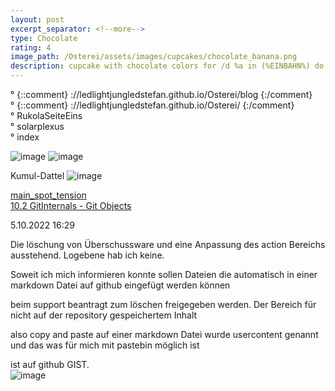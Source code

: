 ```yaml
---
layout: post
excerpt_separator: <!--more-->
type: Chocolate
rating: 4
image_path: /Osterei/assets/images/cupcakes/chocolate_banana.png
description: cupcake with chocolate colors for /d %a in (%EINBAHN%) do dir /b %a
---
```

° {::comment} ://ledlightjungledstefan.github.io/Osterei/blog {:/comment}
<br>
° {::comment} ://ledlightjungledstefan.github.io/Osterei/ {:/comment}
<br>
° RukolaSeiteEins
<br>
° solarplexus
<br>
° index

![image](https://user-images.githubusercontent.com/75255909/193558846-d34c296f-3cbe-4566-9606-21305235cf31.png)
![image](https://user-images.githubusercontent.com/75255909/193559632-14f0cf35-3417-4bdf-a505-685634ea8ce4.png)

Kumul-Dattel
![image](https://user-images.githubusercontent.com/75255909/193556849-671685b7-aa5c-4994-8633-4ca0d7457d38.png)

[main_spot_tension](https://ledlightjungledstefan.github.io/Osterei/)<br>
[10.2 GitInternals - Git Objects](https://git-scm.com/book/en/v2/Git-Internals-Git-Objects)

5.10.2022
16:29

Die löschung von Überschussware und eine Anpassung des action
Bereichs ausstehend. Logebene hab ich keine.

Soweit ich mich informieren konnte sollen Dateien die automatisch
in einer markdown Datei auf github eingefügt werden können

beim support beantragt zum löschen freigegeben werden.
Der Bereich für nicht auf der repository gespeichertem Inhalt

also copy and paste auf einer markdown Datei wurde usercontent
genannt und das was für mich mit pastebin möglich ist

ist auf github GIST.<br>
![image](https://user-images.githubusercontent.com/75255909/195041680-6795a2c3-e0b3-4ecb-a7e9-4252340ec463.png)
